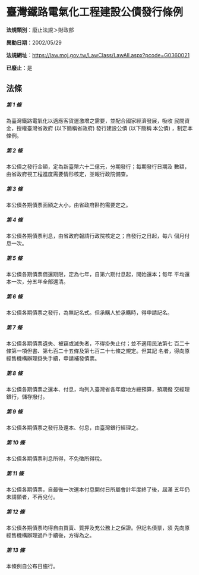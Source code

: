 # 臺灣鐵路電氣化工程建設公債發行條例

**法規類別**：廢止法規＞財政部

**異動日期**：2002/05/29  

**法規網址**：https://law.moj.gov.tw/LawClass/LawAll.aspx?pcode=G0360021

**已廢止**：是



## 法條
##### 第 1 條
為臺灣鐵路電氣化以適應客貨運激增之需要，並配合國家經濟發展，吸收
民間資金，授權臺灣省政府 (以下簡稱省政府) 發行建設公債 (以下簡稱
本公債) ，制定本條例。

##### 第 2 條
本公債之發行金額，定為新臺幣六十二億元，分期發行；每期發行日期及
數額，由省政府視工程進度需要情形核定，並報行政院備查。

##### 第 3 條
本公債各期債票面額之大小，由省政府斟酌需要定之。

##### 第 4 條
本公債各期債票利息，由省政府報請行政院核定之；自發行之日起，每六
個月付息一次。

##### 第 5 條
本公債各期債票償還期限，定為七年，自第六期付息起，開始還本；每年
平均還本一次，分五年全部還清。

##### 第 6 條
本公債各期債票之發行，為無記名式。但承購人於承購時，得申請記名。

##### 第 7 條
本公債各期債票遺失、被竊或滅失者，不得掛失止付；並不適用民法第七
百二十條第一項但書、第七百二十五條及第七百二十七條之規定。但其記
名者，得向原經售機構辦理掛失手續，申請補發債票。

##### 第 8 條
本公債各期債票之還本、付息，均列入臺灣省各年度地方總預算，預期撥
交經理銀行，儲存撥付。

##### 第 9 條
本公債各期債票之發行及還本、付息，由臺灣銀行經理之。

##### 第 10 條
本公債各期債票利息所得，不免徵所得稅。

##### 第 11 條
本公債各期債票，自最後一次還本付息開付日所屬會計年度終了後，屆滿
五年仍未請領者，不再兌付。

##### 第 12 條
本公債各期債票均得自由買賣、質押及充公務上之保證。但記名債票，須
先向原經售機構辦理過戶手續後，方得為之。

##### 第 13 條
本條例自公布日施行。


